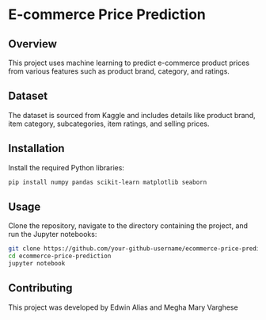 # E-commerce Price Prediction

## Overview
This project uses machine learning to predict e-commerce product prices from various features such as product brand, category, and ratings.

## Dataset
The dataset is sourced from Kaggle and includes details like product brand, item category, subcategories, item ratings, and selling prices.

## Installation
Install the required Python libraries:
```bash
pip install numpy pandas scikit-learn matplotlib seaborn
```

## Usage
Clone the repository, navigate to the directory containing the project, and run the Jupyter notebooks:
```bash
git clone https://github.com/your-github-username/ecommerce-price-prediction.git
cd ecommerce-price-prediction
jupyter notebook
```

## Contributing
This project was developed by Edwin Alias and Megha Mary Varghese
